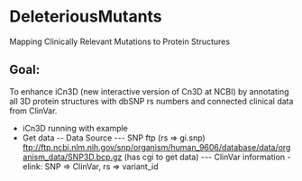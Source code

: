 # DeleteriousMutants
Mapping Clinically Relevant Mutations to Protein Structures

## Goal:
To enhance iCn3D (new interactive version of Cn3D at NCBI) by annotating all 3D protein structures with dbSNP rs numbers and connected clinical data from ClinVar.

- iCn3D running with example
- Get data
-- Data Source
--- SNP ftp (rs => gi.snp)
ftp://ftp.ncbi.nlm.nih.gov/snp/organism/human_9606/database/data/organism_data/SNP3D.bcp.gz
(has cgi to get data)
--- ClinVar information - elink: SNP => ClinVar, rs => variant_id
